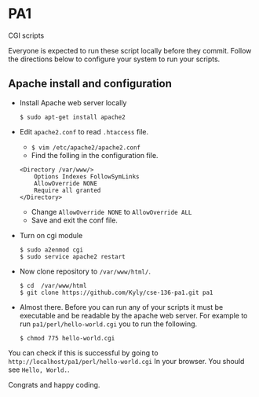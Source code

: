 # PA1
CGI scripts

Everyone is expected to run these script locally before they commit. Follow the
directions below to configure your system to run your scripts.  

## Apache install and configuration
- Install Apache web server locally  

    ```
    $ sudo apt-get install apache2
    ```  
      
- Edit `apache2.conf` to read `.htaccess` file.  
    * `$ vim /etc/apache2/apache2.conf`
    * Find the folling in the configuration file.

    ```
    <Directory /var/www/>
        Options Indexes FollowSymLinks
        AllowOverride NONE
        Require all granted
    </Directory>
    ```  

    * Change `AllowOverride NONE` to `AllowOverride ALL`
    * Save and exit the conf file.  

- Turn on cgi module
    ```
    $ sudo a2enmod cgi
    $ sudo service apache2 restart
    ```  

- Now clone repository to `/var/www/html/`.  
    ```
    $ cd  /var/www/html
    $ git clone https://github.com/Kyly/cse-136-pa1.git pa1
    ```  

- Almost there. Before you can run any of your scripts it must be executable
and be readable by the apache web server. For example to run `pa1/perl/hello-world.cgi`
you to run the following.  
    ```
    $ chmod 775 hello-world.cgi
    ```  

You can check if this is successful by going to `http://localhost/pa1/perl/hello-world.cgi`
In your browser. You should see `Hello, World.`.  

Congrats and happy coding.  
